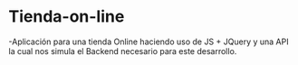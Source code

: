 # Tienda-on-line
-Aplicación para una tienda Online haciendo uso de JS + JQuery y una API la cual nos simula el Backend necesario para este desarrollo.
